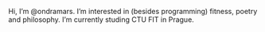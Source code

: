 Hi, I’m @ondramars.
I’m interested in (besides programming) fitness, poetry and philosophy.
I’m currently studing CTU FIT in Prague.
